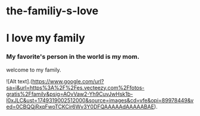 # the-familiy-s-love
# I love my family
### My favorite's person in the world is my mom.
welcome to my family. 

![Alt text].(https://www.google.com/url?sa=i&url=https%3A%2F%2Fes.vecteezy.com%2Ffotos-gratis%2Ffamily&psig=AOvVaw2-Yh9CuvJwHsk1b-l0xJLC&ust=1749319002512000&source=images&cd=vfe&opi=89978449&ved=0CBQQjRxqFwoTCKCir6Wv3Y0DFQAAAAAdAAAAABAE).

